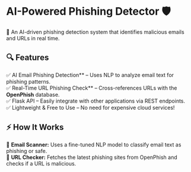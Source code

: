 # AI-Powered Phishing Detector 🛡️

🚀 An AI-driven phishing detection system that identifies malicious emails and URLs in real time.

## 🔍 Features
✅ AI Email Phishing Detection** – Uses NLP to analyze email text for phishing patterns.  
✅ Real-Time URL Phishing Check** – Cross-references URLs with the **OpenPhish** database.  
✅ Flask API – Easily integrate with other applications via REST endpoints.  
✅ Lightweight & Free to Use – No need for expensive cloud services!  

## ⚡ How It Works
🔹 **Email Scanner:** Uses a fine-tuned NLP model to classify email text as phishing or safe.  
🔹 **URL Checker:** Fetches the latest phishing sites from OpenPhish and checks if a URL is malicious. 
